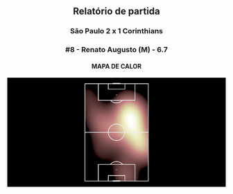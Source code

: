 <h2 style="text-align: center;">Relatório de partida</h3>

<h3 style="text-align: center;">São Paulo 2 x 1 Corinthians</h3>

<h3 style="text-align: center;">#8 - Renato Augusto (M) - 6.7</h3>

<h4 style="text-align: center;">MAPA DE CALOR</h3>
<img src=heatmaps/11067371_34152.png>